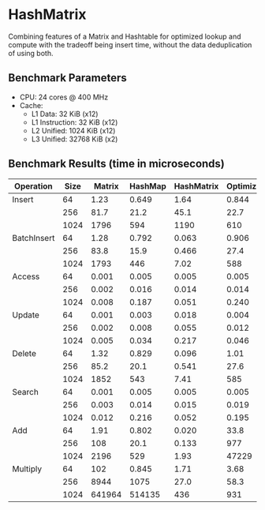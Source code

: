 # HashMatrix
Combining features of a Matrix and Hashtable for optimized lookup and compute with the tradeoff being insert time, without the data deduplication of using both.

## Benchmark Parameters
- CPU: 24 cores @ 400 MHz
- Cache:
  - L1 Data: 32 KiB (x12)
  - L1 Instruction: 32 KiB (x12)
  - L2 Unified: 1024 KiB (x12)
  - L3 Unified: 32768 KiB (x2)

## Benchmark Results (time in microseconds)

| Operation | Size | Matrix | HashMap | HashMatrix | OptimizedHashMatrix |
|-----------|------|--------|---------|------------|-------------------|
| Insert    | 64   | 1.23   | 0.649   | 1.64       | 0.844            |
|           | 256  | 81.7   | 21.2    | 45.1       | 22.7             |
|           | 1024 | 1796   | 594     | 1190       | 610              |
| BatchInsert| 64   | 1.28   | 0.792   | 0.063      | 0.906            |
|           | 256  | 83.8   | 15.9    | 0.466      | 27.4             |
|           | 1024 | 1793   | 446     | 7.02       | 588              |
| Access    | 64   | 0.001  | 0.005   | 0.005      | 0.005            |
|           | 256  | 0.002  | 0.016   | 0.014      | 0.014            |
|           | 1024 | 0.008  | 0.187   | 0.051      | 0.240            |
| Update    | 64   | 0.001  | 0.003   | 0.018      | 0.004            |
|           | 256  | 0.002  | 0.008   | 0.055      | 0.012            |
|           | 1024 | 0.005  | 0.034   | 0.217      | 0.046            |
| Delete    | 64   | 1.32   | 0.829   | 0.096      | 1.01             |
|           | 256  | 85.2   | 20.1    | 0.541      | 27.6             |
|           | 1024 | 1852   | 543     | 7.41       | 585              |
| Search    | 64   | 0.001  | 0.005   | 0.005      | 0.005            |
|           | 256  | 0.003  | 0.014   | 0.015      | 0.019            |
|           | 1024 | 0.012  | 0.216   | 0.052      | 0.195            |
| Add       | 64   | 1.91   | 0.802   | 0.020      | 33.8             |
|           | 256  | 108    | 20.1    | 0.133      | 977              |
|           | 1024 | 2196   | 529     | 1.93       | 47229            |
| Multiply  | 64   | 102    | 0.845   | 1.71       | 3.68             |
|           | 256  | 8944   | 1075    | 27.0       | 58.3             |
|           | 1024 | 641964 | 514135  | 436        | 931              |
